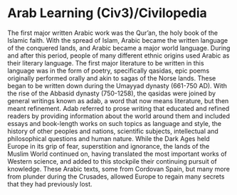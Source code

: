 # Arab Learning (Civ3)/Civilopedia

The first major written Arabic work was the Qur’an, the holy book of the Islamic faith. With the spread of Islam,
Arabic became the written language of the conquered lands, and Arabic became a major world language. During and
after this period, people of many different ethnic origins used Arabic as their literary language. The first major
literature to be written in this language was in the form of poetry, specifically qasidas, epic poems originally
performed orally and akin to sagas of the Norse lands. These began to be written down during the Umayyad dynasty
(661-750 AD). With the rise of the Abbasid dynasty (750-1258), the qasidas were joined by general writings known
as adab, a word that now means literature, but then meant refinement. Adab referred to prose writing that educated
and refined readers by providing information about the world around them and included essays and book-length works
on such topics as language and style, the history of other peoples and nations, scientific subjects, intellectual
and philosophical questions and human nature. While the Dark Ages held Europe in its grip of fear, superstition and
ignorance, the lands of the Muslim World continued on, having translated the most important works of Western science,
and added to this stockpile their continuing pursuit of knowledge. These Arabic texts, some from Cordovan Spain, but
many more from plunder during the Crusades, allowed Europe to regain many secrets that they had previously lost.